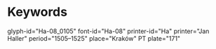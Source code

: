 # Keywords
glyph-id="Ha-08_0105"
font-id="Ha-08"
printer-id="Ha"
printer="Jan Haller"
period="1505–1525"
place="Kraków"
PT plate="171"
